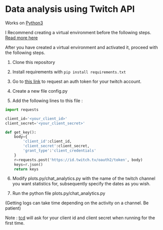 # Data analysis using Twitch API

Works on [Python3](https://www.python.org/downloads/)

I Recommend creating a virtual environment before the following steps. [Read more here](https://packaging.python.org/guides/installing-using-pip-and-virtual-environments/)

After you have created a virtual environment and activated it, proceed with the following steps.

1. Clone this repository 

2. Install requirements with ``pip install requirements.txt``

3. Go to [this link](https://twitchapps.com/tmi/) to request an auth token for your twitch account. 

4. Create a new file config.py

5. Add the following lines to this file :

```python
import requests

client_id='<your_client_id>'
client_secret='<your_client_secret>'

def get_key():
	body={
        'client_id':client_id,
        'client_secret':client_secret,
        'grant_type':'client_credentials'
    }
	r=requests.post('https://id.twitch.tv/oauth2/token', body)
	keys=r.json()
	return keys

```

6. Modify plots.py/chat_analytics.py with the name of the twitch channel you want statistics for, subsequently specify the dates as you wish.

7. Run the python file plots.py/chat_analytics.py

(Getting logs can take time depending on the activity on a channel. Be patient)

Note : [tcd](https://github.com/PetterKraabol/Twitch-Chat-Downloader) will ask for your client id and client secret when running for the first time.